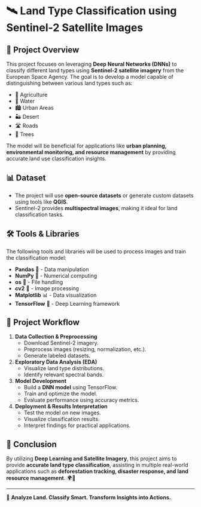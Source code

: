 # 🛰️ Land Type Classification using Sentinel-2 Satellite Images

## 📌 Project Overview
This project focuses on leveraging **Deep Neural Networks (DNNs)** to classify different land types using **Sentinel-2 satellite imagery** from the European Space Agency. The goal is to develop a model capable of distinguishing between various land types such as:
- 🌾 Agriculture  
- 🌊 Water  
- 🏙️ Urban Areas  
- 🏜️ Desert  
- 🛣️ Roads  
- 🌳 Trees  

The model will be beneficial for applications like **urban planning, environmental monitoring, and resource management** by providing accurate land use classification insights. 

## 📊 Dataset
- The project will use **open-source datasets** or generate custom datasets using tools like **QGIS**.
- Sentinel-2 provides **multispectral images**, making it ideal for land classification tasks.

## 🛠 Tools & Libraries
The following tools and libraries will be used to process images and train the classification model:
- **Pandas** 🐼 - Data manipulation
- **NumPy** 🔢 - Numerical computing
- **os** 📂 - File handling
- **cv2** 📸 - Image processing
- **Matplotlib** 📊 - Data visualization
- **TensorFlow** 🤖 - Deep Learning framework

## 🚀 Project Workflow
1. **Data Collection & Preprocessing**
   - Download Sentinel-2 imagery.
   - Preprocess images (resizing, normalization, etc.).
   - Generate labeled datasets.
2. **Exploratory Data Analysis (EDA)**
   - Visualize land type distributions.
   - Identify relevant spectral bands.
3. **Model Development**
   - Build a **DNN model** using TensorFlow.
   - Train and optimize the model.
   - Evaluate performance using accuracy metrics.
4. **Deployment & Results Interpretation**
   - Test the model on new images.
   - Visualize classification results.
   - Interpret findings for practical applications.

## 🔗 Conclusion
By utilizing **Deep Learning and Satellite Imagery**, this project aims to provide **accurate land type classification**, assisting in multiple real-world applications such as **deforestation tracking, disaster response, and land resource management**. 🌍📡

---
🔗 **Analyze Land. Classify Smart. Transform Insights into Actions.**
